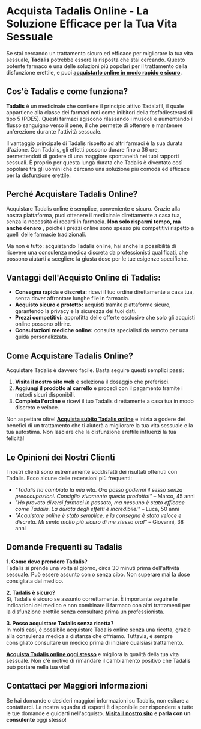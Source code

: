 # Acquista Tadalis Online - La Soluzione Efficace per la Tua Vita Sessuale

Se stai cercando un trattamento sicuro ed efficace per migliorare la tua vita sessuale, **Tadalis** potrebbe essere la risposta che stai cercando. Questo potente farmaco è una delle soluzioni più popolari per il trattamento della disfunzione erettile, e puoi [**acquistarlo online in modo rapido e sicuro**](https://tinyurl.com/tadalisbestprice).

## Cos'è Tadalis e come funziona?

**Tadalis** è un medicinale che contiene il principio attivo Tadalafil, il quale appartiene alla classe dei farmaci noti come inibitori della fosfodiesterasi di tipo 5 (PDE5). Questi farmaci agiscono rilassando i muscoli e aumentando il flusso sanguigno verso il pene, il che permette di ottenere e mantenere un'erezione durante l'attività sessuale.

Il vantaggio principale di Tadalis rispetto ad altri farmaci è la sua durata d'azione. Con Tadalis, gli effetti possono durare fino a 36 ore, permettendoti di godere di una maggiore spontaneità nei tuoi rapporti sessuali. È proprio per questa lunga durata che Tadalis è diventato così popolare tra gli uomini che cercano una soluzione più comoda ed efficace per la disfunzione erettile.

## Perché Acquistare Tadalis Online?

Acquistare Tadalis online è semplice, conveniente e sicuro. Grazie alla nostra piattaforma, puoi ottenere il medicinale direttamente a casa tua, senza la necessità di recarti in farmacia. **Non solo risparmi tempo, ma anche denaro** , poiché i prezzi online sono spesso più competitivi rispetto a quelli delle farmacie tradizionali.

Ma non è tutto: acquistando Tadalis online, hai anche la possibilità di ricevere una consulenza medica discreta da professionisti qualificati, che possono aiutarti a scegliere la giusta dose per le tue esigenze specifiche.

## Vantaggi dell'Acquisto Online di Tadalis:

- **Consegna rapida e discreta:** ricevi il tuo ordine direttamente a casa tua, senza dover affrontare lunghe file in farmacia.
- **Acquisto sicuro e protetto:** acquisti tramite piattaforme sicure, garantendo la privacy e la sicurezza dei tuoi dati.
- **Prezzi competitivi:** approfitta delle offerte esclusive che solo gli acquisti online possono offrire.
- **Consultazioni mediche online:** consulta specialisti da remoto per una guida personalizzata.

## Come Acquistare Tadalis Online?

Acquistare Tadalis è davvero facile. Basta seguire questi semplici passi:

1. **Visita il nostro sito web** e seleziona il dosaggio che preferisci.
2. **Aggiungi il prodotto al carrello** e procedi con il pagamento tramite i metodi sicuri disponibili.
3. **Completa l'ordine** e ricevi il tuo Tadalis direttamente a casa tua in modo discreto e veloce.

Non aspettare oltre! [**Acquista subito Tadalis online**](https://tinyurl.com/tadalisbestprice) e inizia a godere dei benefici di un trattamento che ti aiuterà a migliorare la tua vita sessuale e la tua autostima. Non lasciare che la disfunzione erettile influenzi la tua felicità!

## Le Opinioni dei Nostri Clienti

I nostri clienti sono estremamente soddisfatti dei risultati ottenuti con Tadalis. Ecco alcune delle recensioni più frequenti:

- _"Tadalis ha cambiato la mia vita. Ora posso godermi il sesso senza preoccupazioni. Consiglio vivamente questo prodotto!"_ – Marco, 45 anni
- _"Ho provato diversi farmaci in passato, ma nessuno è stato efficace come Tadalis. La durata degli effetti è incredibile!"_ – Luca, 50 anni
- _"Acquistare online è stato semplice, e la consegna è stata veloce e discreta. Mi sento molto più sicuro di me stesso ora!"_ – Giovanni, 38 anni

## Domande Frequenti su Tadalis

**1. Come devo prendere Tadalis?**  
Tadalis si prende una volta al giorno, circa 30 minuti prima dell'attività sessuale. Può essere assunto con o senza cibo. Non superare mai la dose consigliata dal medico.

**2. Tadalis è sicuro?**  
Sì, Tadalis è sicuro se assunto correttamente. È importante seguire le indicazioni del medico e non combinare il farmaco con altri trattamenti per la disfunzione erettile senza consultare prima un professionista.

**3. Posso acquistare Tadalis senza ricetta?**  
In molti casi, è possibile acquistare Tadalis online senza una ricetta, grazie alla consulenza medica a distanza che offriamo. Tuttavia, è sempre consigliato consultare un medico prima di iniziare qualsiasi trattamento.

[**Acquista Tadalis online oggi stesso**](https://tinyurl.com/tadalisbestprice) e migliora la qualità della tua vita sessuale. Non c'è motivo di rimandare il cambiamento positivo che Tadalis può portare nella tua vita!

## Contattaci per Maggiori Informazioni

Se hai domande o desideri maggiori informazioni su Tadalis, non esitare a contattarci. La nostra squadra di esperti è disponibile per rispondere a tutte le tue domande e guidarti nell'acquisto. [**Visita il nostro sito**](https://tinyurl.com/tadalisbestprice) e **parla con un consulente** oggi stesso!
